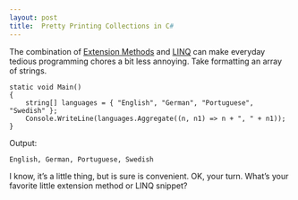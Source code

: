 ```yaml
---
layout: post
title:  Pretty Printing Collections in C#
---
```

The combination of [Extension Methods](http://msdn.microsoft.com/en-us/library/bb383977.aspx) and [LINQ](http://msdn.microsoft.com/en-us/library/bb308959.aspx) can make everyday tedious programming chores a bit less annoying. Take formatting an array of strings.
    
    static void Main()
    {
        string[] languages = { "English", "German", "Portuguese", "Swedish" };
        Console.WriteLine(languages.Aggregate((n, n1) => n + ", " + n1));
    }

Output:
    
    English, German, Portuguese, Swedish

I know, it’s a little thing, but is sure is convenient. OK, your turn. What’s your favorite little extension method or LINQ snippet?
